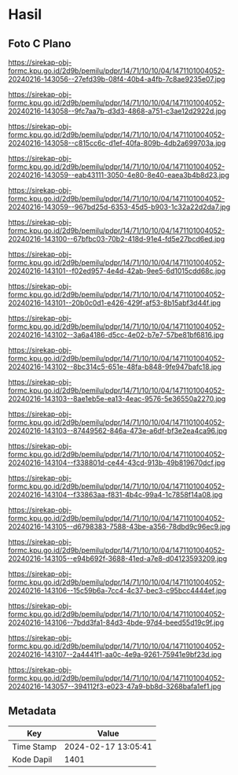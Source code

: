 # Hasil

## Foto C Plano

https://sirekap-obj-formc.kpu.go.id/2d9b/pemilu/pdpr/14/71/10/10/04/1471101004052-20240216-143056--27efd39b-08f4-40b4-a4fb-7c8ae9235e07.jpg

https://sirekap-obj-formc.kpu.go.id/2d9b/pemilu/pdpr/14/71/10/10/04/1471101004052-20240216-143058--9fc7aa7b-d3d3-4868-a751-c3ae12d2922d.jpg

https://sirekap-obj-formc.kpu.go.id/2d9b/pemilu/pdpr/14/71/10/10/04/1471101004052-20240216-143058--c815cc6c-d1ef-40fa-809b-4db2a699703a.jpg

https://sirekap-obj-formc.kpu.go.id/2d9b/pemilu/pdpr/14/71/10/10/04/1471101004052-20240216-143059--eab43111-3050-4e80-8e40-eaea3b4b8d23.jpg

https://sirekap-obj-formc.kpu.go.id/2d9b/pemilu/pdpr/14/71/10/10/04/1471101004052-20240216-143059--967bd25d-6353-45d5-b903-1c32a22d2da7.jpg

https://sirekap-obj-formc.kpu.go.id/2d9b/pemilu/pdpr/14/71/10/10/04/1471101004052-20240216-143100--67bfbc03-70b2-418d-91e4-fd5e27bcd6ed.jpg

https://sirekap-obj-formc.kpu.go.id/2d9b/pemilu/pdpr/14/71/10/10/04/1471101004052-20240216-143101--f02ed957-4e4d-42ab-9ee5-6d1015cdd68c.jpg

https://sirekap-obj-formc.kpu.go.id/2d9b/pemilu/pdpr/14/71/10/10/04/1471101004052-20240216-143101--20b0c0d1-e426-429f-af53-8b15abf3d44f.jpg

https://sirekap-obj-formc.kpu.go.id/2d9b/pemilu/pdpr/14/71/10/10/04/1471101004052-20240216-143102--3a6a4186-d5cc-4e02-b7e7-57be81bf6816.jpg

https://sirekap-obj-formc.kpu.go.id/2d9b/pemilu/pdpr/14/71/10/10/04/1471101004052-20240216-143102--8bc314c5-651e-48fa-b848-9fe947bafc18.jpg

https://sirekap-obj-formc.kpu.go.id/2d9b/pemilu/pdpr/14/71/10/10/04/1471101004052-20240216-143103--8ae1eb5e-ea13-4eac-9576-5e36550a2270.jpg

https://sirekap-obj-formc.kpu.go.id/2d9b/pemilu/pdpr/14/71/10/10/04/1471101004052-20240216-143103--87449562-846a-473e-a6df-bf3e2ea4ca96.jpg

https://sirekap-obj-formc.kpu.go.id/2d9b/pemilu/pdpr/14/71/10/10/04/1471101004052-20240216-143104--f338801d-ce44-43cd-913b-49b819670dcf.jpg

https://sirekap-obj-formc.kpu.go.id/2d9b/pemilu/pdpr/14/71/10/10/04/1471101004052-20240216-143104--f33863aa-f831-4b4c-99a4-1c7858f14a08.jpg

https://sirekap-obj-formc.kpu.go.id/2d9b/pemilu/pdpr/14/71/10/10/04/1471101004052-20240216-143105--d6798383-7588-43be-a356-78dbd9c96ec9.jpg

https://sirekap-obj-formc.kpu.go.id/2d9b/pemilu/pdpr/14/71/10/10/04/1471101004052-20240216-143105--e94b692f-3688-41ed-a7e8-d04123593209.jpg

https://sirekap-obj-formc.kpu.go.id/2d9b/pemilu/pdpr/14/71/10/10/04/1471101004052-20240216-143106--15c59b6a-7cc4-4c37-bec3-c95bcc4444ef.jpg

https://sirekap-obj-formc.kpu.go.id/2d9b/pemilu/pdpr/14/71/10/10/04/1471101004052-20240216-143106--7bdd3fa1-84d3-4bde-97d4-beed55d19c9f.jpg

https://sirekap-obj-formc.kpu.go.id/2d9b/pemilu/pdpr/14/71/10/10/04/1471101004052-20240216-143107--2a4441f1-aa0c-4e9a-9261-75941e9bf23d.jpg

https://sirekap-obj-formc.kpu.go.id/2d9b/pemilu/pdpr/14/71/10/10/04/1471101004052-20240216-143057--394112f3-e023-47a9-bb8d-3268bafa1ef1.jpg


## Metadata

| Key        | Value               |
| ---------- | ------------------- |
| Time Stamp | 2024-02-17 13:05:41 |
| Kode Dapil | 1401                |



